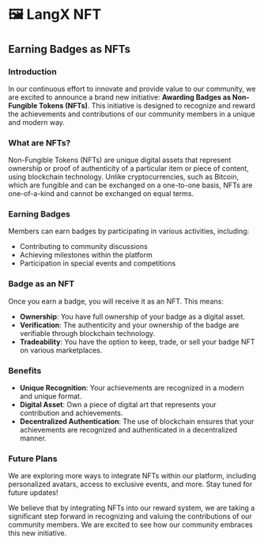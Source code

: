 # 🖼️ LangX NFT

## Earning Badges as NFTs

### Introduction

In our continuous effort to innovate and provide value to our community, we are excited to announce a brand new initiative: **Awarding Badges as Non-Fungible Tokens (NFTs)**. This initiative is designed to recognize and reward the achievements and contributions of our community members in a unique and modern way.

### What are NFTs?

Non-Fungible Tokens (NFTs) are unique digital assets that represent ownership or proof of authenticity of a particular item or piece of content, using blockchain technology. Unlike cryptocurrencies, such as Bitcoin, which are fungible and can be exchanged on a one-to-one basis, NFTs are one-of-a-kind and cannot be exchanged on equal terms.

### Earning Badges

Members can earn badges by participating in various activities, including:

* Contributing to community discussions
* Achieving milestones within the platform
* Participation in special events and competitions

### Badge as an NFT

Once you earn a badge, you will receive it as an NFT. This means:

* **Ownership**: You have full ownership of your badge as a digital asset.
* **Verification**: The authenticity and your ownership of the badge are verifiable through blockchain technology.
* **Tradeability**: You have the option to keep, trade, or sell your badge NFT on various marketplaces.

### Benefits

* **Unique Recognition**: Your achievements are recognized in a modern and unique format.
* **Digital Asset**: Own a piece of digital art that represents your contribution and achievements.
* **Decentralized Authentication**: The use of blockchain ensures that your achievements are recognized and authenticated in a decentralized manner.

### Future Plans

We are exploring more ways to integrate NFTs within our platform, including personalized avatars, access to exclusive events, and more. Stay tuned for future updates!

We believe that by integrating NFTs into our reward system, we are taking a significant step forward in recognizing and valuing the contributions of our community members. We are excited to see how our community embraces this new initiative.
